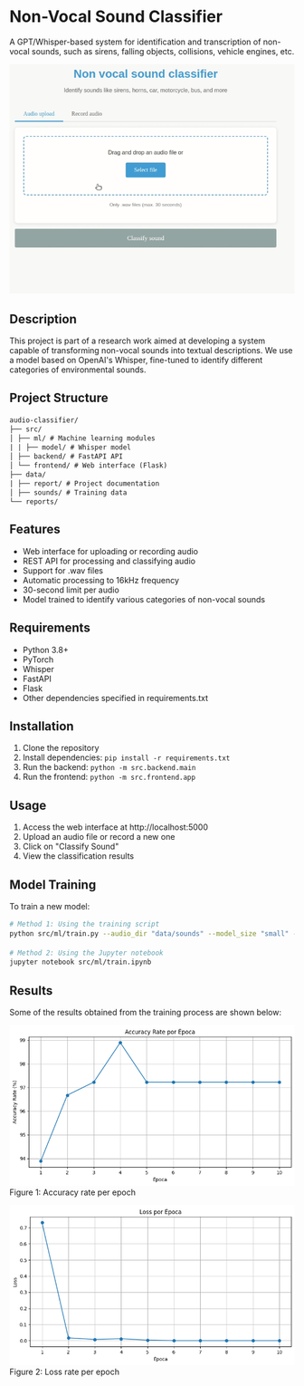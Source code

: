 # Non-Vocal Sound Classifier

A GPT/Whisper-based system for identification and transcription of non-vocal sounds, such as sirens, falling objects, collisions, vehicle engines, etc.

![Web interface](data/reports/figures/demo.gif)

## Description

This project is part of a research work aimed at developing a system capable of transforming non-vocal sounds into textual descriptions. We use a model based on OpenAI's Whisper, fine-tuned to identify different categories of environmental sounds.

## Project Structure


```
audio-classifier/
├── src/
│ ├── ml/ # Machine learning modules
| | ├── model/ # Whisper model
│ ├── backend/ # FastAPI API
│ └── frontend/ # Web interface (Flask)
├── data/
| ├── report/ # Project documentation
│ ├── sounds/ # Training data
└── reports/ 
```

## Features

- Web interface for uploading or recording audio
- REST API for processing and classifying audio
- Support for .wav files
- Automatic processing to 16kHz frequency
- 30-second limit per audio
- Model trained to identify various categories of non-vocal sounds

## Requirements

- Python 3.8+
- PyTorch
- Whisper
- FastAPI
- Flask
- Other dependencies specified in requirements.txt

## Installation

1. Clone the repository
2. Install dependencies: `pip install -r requirements.txt`
3. Run the backend: `python -m src.backend.main`
4. Run the frontend: `python -m src.frontend.app`

## Usage

1. Access the web interface at http://localhost:5000
2. Upload an audio file or record a new one
3. Click on "Classify Sound"
4. View the classification results

## Model Training

To train a new model:

```bash
# Method 1: Using the training script
python src/ml/train.py --audio_dir "data/sounds" --model_size "small" --epochs 10

# Method 2: Using the Jupyter notebook
jupyter notebook src/ml/train.ipynb
```

## Results

Some of the results obtained from the training process are shown below:

![Accuracy rate per epoch](data/reports/figures/fig1.png)
Figure 1: Accuracy rate per epoch

![Loss rate per epoch](data/reports/figures/fig2.png)
Figure 2: Loss rate per epoch
